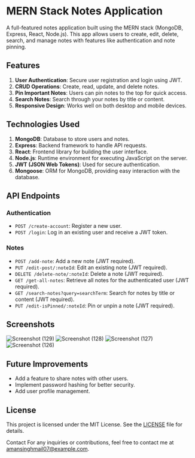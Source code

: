# MERN Stack Notes Application

A full-featured notes application built using the MERN stack (MongoDB, Express, React, Node.js). This app allows users to create, edit, delete, search, and manage notes with features like authentication and note pinning.

## Features

1. **User Authentication**: Secure user registration and login using JWT.
2. **CRUD Operations**: Create, read, update, and delete notes.
3. **Pin Important Notes**: Users can pin notes to the top for quick access.
4. **Search Notes**: Search through your notes by title or content.
5. **Responsive Design**: Works well on both desktop and mobile devices.

## Technologies Used

1. **MongoDB**: Database to store users and notes.
2. **Express**: Backend framework to handle API requests.
3. **React**: Frontend library for building the user interface.
4. **Node.js**: Runtime environment for executing JavaScript on the server.
5. **JWT (JSON Web Tokens)**: Used for secure authentication.
6. **Mongoose**: ORM for MongoDB, providing easy interaction with the database.

## API Endpoints

### Authentication

- `POST /create-account`: Register a new user.
- `POST /login`: Log in an existing user and receive a JWT token.

### Notes

- `POST /add-note`: Add a new note (JWT required).
- `PUT /edit-post/:noteId`: Edit an existing note (JWT required).
- `DELETE /delete-note/:noteId`: Delete a note (JWT required).
- `GET /get-all-notes`: Retrieve all notes for the authenticated user (JWT required).
- `GET /search-notes?query=searchTerm`: Search for notes by title or content (JWT required).
- `PUT /edit-isPinned/:noteId`: Pin or unpin a note (JWT required).

## Screenshots

![Screenshot (129)](https://github.com/user-attachments/assets/8c7c0829-7107-49ce-a3d8-c52d5e6478ba)
![Screenshot (128)](https://github.com/user-attachments/assets/7db1e615-5e01-49af-93d9-fb06334b1a5e)
![Screenshot (127)](https://github.com/user-attachments/assets/0b7299ad-ae6d-49fd-816b-ceca3bba3c0e)
![Screenshot (126)](https://github.com/user-attachments/assets/e385d971-889b-42a8-867e-d03166bd5ef2)


## Future Improvements

- Add a feature to share notes with other users.
- Implement password hashing for better security.
- Add user profile management.

## License

This project is licensed under the MIT License. See the [LICENSE](LICENSE) file for details.


Contact
For any inquiries or contributions, feel free to contact me at amansinghmail07@example.com.
